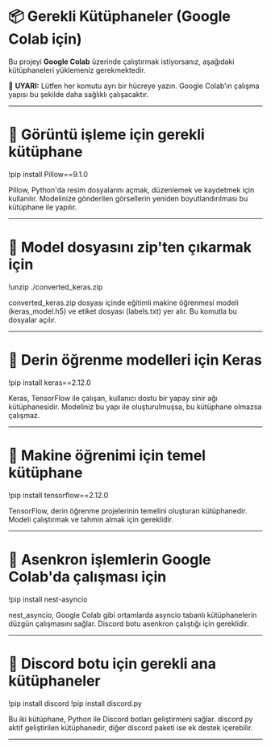 # 📦 Gerekli Kütüphaneler (Google Colab için)

Bu projeyi **Google Colab** üzerinde çalıştırmak istiyorsanız, aşağıdaki kütüphaneleri yüklemeniz gerekmektedir.  

🔸 **UYARI:** Lütfen her komutu ayrı bir hücreye yazın. Google Colab’ın çalışma yapısı bu şekilde daha sağlıklı çalışacaktır.

---

# 📸 Görüntü işleme için gerekli kütüphane
!pip install Pillow==9.1.0

Pillow, Python'da resim dosyalarını açmak, düzenlemek ve kaydetmek için kullanılır. Modelinize gönderilen görsellerin yeniden boyutlandırılması bu kütüphane ile yapılır.

---

# 💾 Model dosyasını zip'ten çıkarmak için
!unzip ./converted_keras.zip

converted_keras.zip dosyası içinde eğitimli makine öğrenmesi modeli (keras_model.h5) ve etiket dosyası (labels.txt) yer alır. Bu komutla bu dosyalar açılır.

---

# 🧠 Derin öğrenme modelleri için Keras
!pip install keras==2.12.0

Keras, TensorFlow ile çalışan, kullanıcı dostu bir yapay sinir ağı kütüphanesidir. Modeliniz bu yapı ile oluşturulmuşsa, bu kütüphane olmazsa çalışmaz.

---

# 🔧 Makine öğrenimi için temel kütüphane
!pip install tensorflow==2.12.0

TensorFlow, derin öğrenme projelerinin temelini oluşturan kütüphanedir. Modeli çalıştırmak ve tahmin almak için gereklidir.

---

# 🔄 Asenkron işlemlerin Google Colab'da çalışması için
!pip install nest-asyncio

nest_asyncio, Google Colab gibi ortamlarda asyncio tabanlı kütüphanelerin düzgün çalışmasını sağlar. Discord botu asenkron çalıştığı için gereklidir.

---

# 💬 Discord botu için gerekli ana kütüphaneler
!pip install discord
!pip install discord.py

Bu iki kütüphane, Python ile Discord botları geliştirmeni sağlar. discord.py aktif geliştirilen kütüphanedir, diğer discord paketi ise ek destek içerebilir.

---
